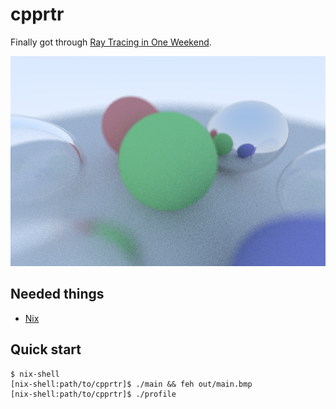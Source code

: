 # cpprtr

Finally got through [Ray Tracing in One Weekend](https://raytracing.github.io/books/RayTracingInOneWeekend.html).

<div align="center"><img src="cover.bmp"></div>

Needed things
---
*   [Nix](https://nixos.org/download.html)

Quick start
---
```
$ nix-shell
[nix-shell:path/to/cpprtr]$ ./main && feh out/main.bmp
[nix-shell:path/to/cpprtr]$ ./profile
```
